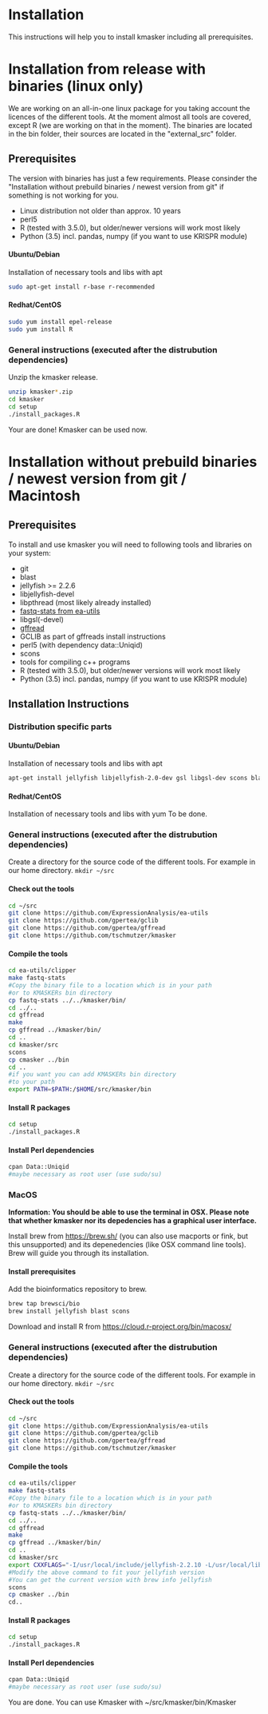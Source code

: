 # Installation
This instructions will help you to install kmasker including all prerequisites.
# Installation from release with binaries (linux only)
We are working on an all-in-one linux package for you taking account the licences of the different tools. 
At the moment almost all tools are covered, except R (we are working on that in the moment). 
The binaries are located in the bin folder, their sources are located in the "external_src" folder.
## Prerequisites
The version with binaries has just a few requirements. Please consinder the "Installation without prebuild binaries / newest version from git" if something is not working for you.

- Linux distribution not older than approx. 10 years 
- perl5
- R (tested with 3.5.0), but older/newer versions will work most likely
- Python (3.5) incl. pandas, numpy (if you want to use KRISPR module)

#### Ubuntu/Debian
 Installation of necessary tools and libs with apt
```bash
sudo apt-get install r-base r-recommended 
```
#### Redhat/CentOS
```bash
sudo yum install epel-release
sudo yum install R
```

### General instructions (executed after the distrubution dependencies)
Unzip the kmasker release.
```bash
unzip kmasker*.zip
cd kmasker
cd setup
./install_packages.R
```

Your are done! Kmasker can be used now.

# Installation without prebuild binaries / newest version from git / Macintosh
## Prerequisites
  To install and use kmasker you will need to following tools and libraries on your system:
- git
- blast
- jellyfish >= 2.2.6
- libjellyfish-devel
- libpthread (most likely already installed)
- [fastq-stats from ea-utils](https://github.com/ExpressionAnalysis/ea-utils/blob/wiki/Compiling.md) 
- libgsl(-devel)
- [gffread](https://github.com/gpertea/gffread) 
- GCLIB as part of gffreads install instructions
- perl5 (with dependency data::Uniqid)
- scons
- tools for compiling c++ programs 
- R (tested with 3.5.0), but older/newer versions will work most likely
- Python (3.5) incl. pandas, numpy (if you want to use KRISPR module)

## Installation Instructions
### Distribution specific parts
#### Ubuntu/Debian
 Installation of necessary tools and libs with apt
```bash
apt-get install jellyfish libjellyfish-2.0-dev gsl libgsl-dev scons blast2 build-essential r-base r-recommended 
```

#### Redhat/CentOS
Installation of necessary tools and libs with yum
To be done. 

### General instructions (executed after the distrubution dependencies)
Create a directory for the source code of the different tools. 
For example in our home directory. 
`mkdir ~/src`
#### Check out the tools
```bash
cd ~/src
git clone https://github.com/ExpressionAnalysis/ea-utils
git clone https://github.com/gpertea/gclib
git clone https://github.com/gpertea/gffread
git clone https://github.com/tschmutzer/kmasker
```
#### Compile the tools
```bash
cd ea-utils/clipper
make fastq-stats
#Copy the binary file to a location which is in your path
#or to KMASKERs bin directory
cp fastq-stats ../../kmasker/bin/
cd ../..
cd gffread
make
cp gffread ../kmasker/bin/
cd ..
cd kmasker/src
scons
cp cmasker ../bin
cd ..
#if you want you can add KMASKERs bin directory
#to your path
export PATH=$PATH:/$HOME/src/kmasker/bin
```
#### Install R packages
```bash
cd setup
./install_packages.R
```
#### Install Perl dependencies
```bash
cpan Data::Uniqid
#maybe necessary as root user (use sudo/su)
```

### MacOS

**Information: You should be able to use the terminal in OSX. Please note that whether kmasker nor its depedencies has a graphical user interface.** 

Install brew from https://brew.sh/ (you can also use macports or fink, but this unsupported) and its depenedencies (like OSX command line tools). Brew will guide you through its installation. 
#### Install prerequisites
Add the bioinformatics repository to brew.
```bash
brew tap brewsci/bio
brew install jellyfish blast scons
```
Download and install R from https://cloud.r-project.org/bin/macosx/

### General instructions (executed after the distrubution dependencies)
Create a directory for the source code of the different tools. 
For example in our home directory. 
`mkdir ~/src`
#### Check out the tools
```bash
cd ~/src
git clone https://github.com/ExpressionAnalysis/ea-utils
git clone https://github.com/gpertea/gclib
git clone https://github.com/gpertea/gffread
git clone https://github.com/tschmutzer/kmasker
```
#### Compile the tools
```bash
cd ea-utils/clipper
make fastq-stats
#Copy the binary file to a location which is in your path
#or to KMASKERs bin directory
cp fastq-stats ../../kmasker/bin/
cd ../..
cd gffread
make
cp gffread ../kmasker/bin/
cd ..
cd kmasker/src
export CXXFLAGS="-I/usr/local/include/jellyfish-2.2.10 -L/usr/local/lib $CXXFLAGS"
#Modify the above command to fit your jellyfish version
#You can get the current version with brew info jellyfish
scons
cp cmasker ../bin
cd..
```
#### Install R packages
```bash
cd setup
./install_packages.R
```

#### Install Perl dependencies
```bash
cpan Data::Uniqid
#maybe necessary as root user (use sudo/su)
```
You are done. You can use Kmasker with ~/src/kmasker/bin/Kmasker
